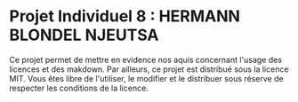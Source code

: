 # Projet Individuel 8 : HERMANN BLONDEL NJEUTSA 
Ce projet permet de mettre en evidence nos aquis concernant l'usage des licences et des makdown.
Par ailleurs, ce projet est distribué sous la licence MIT. Vous êtes libre de l'utiliser, le modifier et le distribuer sous réserve de respecter les conditions de la licence.
